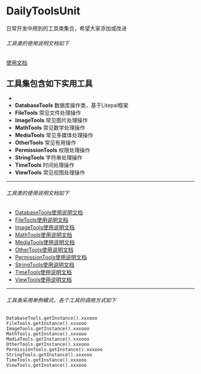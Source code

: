 # DailyToolsUnit

日常开发中用到的工具类集合，希望大家添加或改进

###### 工具类的使用说明文档如下
[使用文档](https://github.com/xiaoliang0227/DailyToolsUnit/tree/master/Document/index.html)

## 工具集包含如下实用工具
-
- **DatabaseTools** 数据库操作类，基于Litepal框架
- **FileTools** 常见文件处理操作
- **ImageTools** 常见图片处理操作
- **MathTools** 常见数学处理操作
- **MediaTools** 常见多媒体处理操作
- **OtherTools** 常见有用操作
- **PermissionTools** 权限处理操作
- **StringTools** 字符串处理操作
- **TimeTools** 时间处理操作
- **ViewTools** 常见视图处理操作

***
###### 工具类的使用说明文档如下
- [DatabaseTools使用说明文档](https://github.com/xiaoliang0227/DailyToolsUnit/tree/master/Document/com/zyl/tools/dailytoolsunit/tool/DatabaseTools.html)
- [FileTools使用说明文档](https://github.com/xiaoliang0227/DailyToolsUnit/tree/master/Document/com/zyl/tools/dailytoolsunit/tool/FileTools.html)
- [ImageTools使用说明文档](https://github.com/xiaoliang0227/DailyToolsUnit/tree/master/Document/com/zyl/tools/dailytoolsunit/tool/ImageTools.html)
- [MathTools使用说明文档](https://github.com/xiaoliang0227/DailyToolsUnit/tree/master/Document/com/zyl/tools/dailytoolsunit/tool/MathTools.html)
- [MediaTools使用说明文档](https://github.com/xiaoliang0227/DailyToolsUnit/tree/master/Document/com/zyl/tools/dailytoolsunit/tool/MediaTools.html)
- [OtherTools使用说明文档](https://github.com/xiaoliang0227/DailyToolsUnit/tree/master/Document/com/zyl/tools/dailytoolsunit/tool/OtherTools.html)
- [PermissionTools使用说明文档](https://github.com/xiaoliang0227/DailyToolsUnit/tree/master/Document/com/zyl/tools/dailytoolsunit/tool/PermissionTools.html)
- [StringTools使用说明文档](https://github.com/xiaoliang0227/DailyToolsUnit/tree/master/Document/com/zyl/tools/dailytoolsunit/tool/StringTools.html)
- [TimeTools使用说明文档](https://github.com/xiaoliang0227/DailyToolsUnit/tree/master/Document/com/zyl/tools/dailytoolsunit/tool/TimeTools.html)
- [ViewTools使用说明文档](https://github.com/xiaoliang0227/DailyToolsUnit/tree/master/Document/com/zyl/tools/dailytoolsunit/tool/ViewTools.html)

***
###### 工具类采用单例模式，各个工具的调用方式如下

~~~
DatabaseTools.getInstance().xxxooo
FileTools.getInstance().xxxooo
ImageTools.getInstance().xxxooo
MathTools.getInstance().xxxooo
MediaTools.getInstance().xxxooo
OtherTools.getInstance().xxxooo
PermissionTools.getInstance().xxxooo
StringTools.getInstance().xxxooo
TimeTools.getInstance().xxxooo
ViewTools.getInstance().xxxooo
~~~
